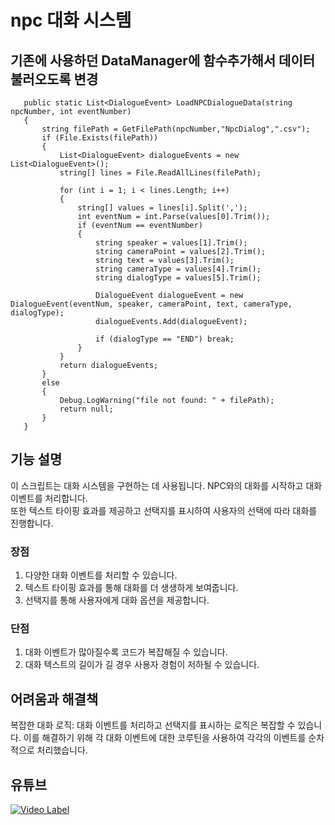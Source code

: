 # npc 대화 시스템   


## 기존에 사용하던 DataManager에 함수추가해서 데이터 불러오도록 변경    

 ``` 
    public static List<DialogueEvent> LoadNPCDialogueData(string npcNumber, int eventNumber)    
    {   
        string filePath = GetFilePath(npcNumber,"NpcDialog",".csv");    
        if (File.Exists(filePath))    
        {    
            List<DialogueEvent> dialogueEvents = new List<DialogueEvent>();   
            string[] lines = File.ReadAllLines(filePath);    
     
            for (int i = 1; i < lines.Length; i++)    
            {    
                string[] values = lines[i].Split(',');    
                int eventNum = int.Parse(values[0].Trim());    
                if (eventNum == eventNumber)    
                {    
                    string speaker = values[1].Trim();     
                    string cameraPoint = values[2].Trim();    
                    string text = values[3].Trim();    
                    string cameraType = values[4].Trim();    
                    string dialogType = values[5].Trim();   
     
                    DialogueEvent dialogueEvent = new DialogueEvent(eventNum, speaker, cameraPoint, text, cameraType, dialogType);     
                    dialogueEvents.Add(dialogueEvent);    
     
                    if (dialogType == "END") break;     
                }    
            }     
            return dialogueEvents;     
        }    
        else    
        {    
            Debug.LogWarning("file not found: " + filePath);     
            return null;     
        }     
    }    

 ```    
   
## 기능 설명   
 이 스크립트는 대화 시스템을 구현하는 데 사용됩니다. NPC와의 대화를 시작하고 대화 이벤트를 처리합니다.    
또한 텍스트 타이핑 효과를 제공하고 선택지를 표시하여 사용자의 선택에 따라 대화를 진행합니다.   
 
 ### 장점   
1) 다양한 대화 이벤트를 처리할 수 있습니다.   
2) 텍스트 타이핑 효과를 통해 대화를 더 생생하게 보여줍니다.   
3) 선택지를 통해 사용자에게 대화 옵션을 제공합니다.     

 ### 단점    
1) 대화 이벤트가 많아질수록 코드가 복잡해질 수 있습니다.   
2) 대화 텍스트의 길이가 길 경우 사용자 경험이 저하될 수 있습니다.   
 
## 어려움과 해결책   
복잡한 대화 로직: 대화 이벤트를 처리하고 선택지를 표시하는 로직은 복잡할 수 있습니다. 이를 해결하기 위해 각 대화 이벤트에 대한 코루틴을 사용하여 각각의 이벤트를 순차적으로 처리했습니다.   

## 유튜브   
 [![Video Label](http://img.youtube.com/vi/aDysJcz79WQ/0.jpg)](https://youtu.be/aDysJcz79WQ)
 
